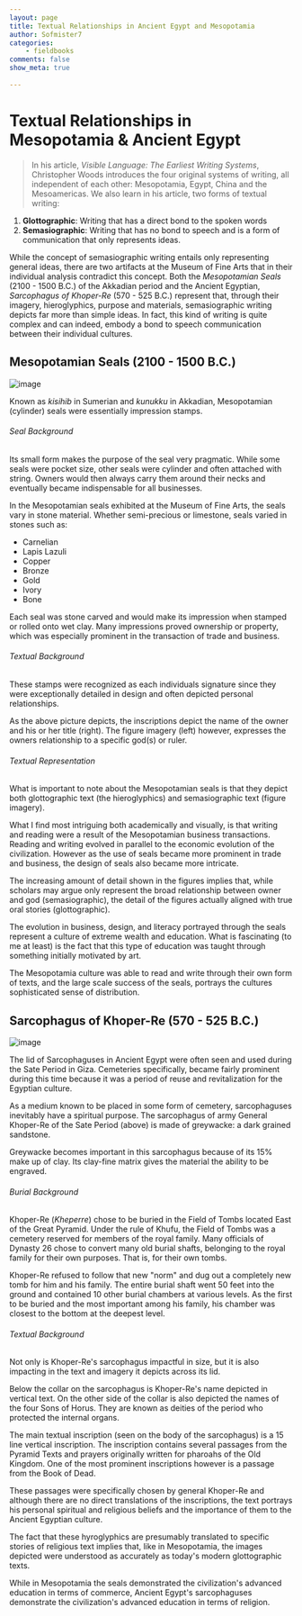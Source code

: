 ```yaml
---
layout: page  
title: Textual Relationships in Ancient Egypt and Mesopotamia    
author: Sofmister7   
categories:  
    - fieldbooks   
comments: false  
show_meta: true
    
---
```


# Textual Relationships in Mesopotamia & Ancient Egypt 

> In his article, *Visible Language: The Earliest Writing Systems*, Christopher Woods introduces the four original systems of writing, all independent of each other: Mesopotamia, Egypt, China and the Mesoamericas. We also learn in his article, two forms of textual writing: 

1. **Glottographic**: Writing that has a direct bond to the spoken words 
2. **Semasiographic**: Writing that has no bond to speech and is a form of communication that only represents ideas. 

While the concept of semasiographic writing entails only representing general ideas, there are two artifacts at the Museum of Fine Arts that in their individual analysis contradict this concept. Both the *Mesopotamian Seals* (2100 - 1500 B.C.) of the Akkadian period and the Ancient Egyptian, *Sarcophagus of Khoper-Re* (570 - 525 B.C.) represent that, through their imagery, hieroglyphics, purpose and materials, semasiographic writing depicts far more than simple ideas. In fact, this kind of writing is quite complex and can indeed, embody a bond to speech communication between their individual cultures. 

## Mesopotamian Seals (2100 - 1500 B.C.) 
![image](https://fthmb.tqn.com/BdUfg_6EmuF13vE4T4WHakN-fts=/768x0/filters:no_upscale()/CylinderSealMoonGod-56aab7cc3df78cf772b4744c.jpg)

Known as *kisihib* in Sumerian and *kunukku* in Akkadian, Mesopotamian (cylinder) seals were essentially impression stamps. 

###### Seal Background 

Its small form makes the purpose of the seal very pragmatic. While some seals were pocket size, other seals were cylinder and often attached with string. Owners would then always carry them around their necks and eventually became indispensable for all businesses. 

In the Mesopotamian seals exhibited at the Museum of Fine Arts, the seals vary in stone material. Whether semi-precious or limestone, seals varied in stones such as: 

* Carnelian 
* Lapis Lazuli 
* Copper 
* Bronze 
* Gold 
* Ivory 
* Bone 

Each seal was stone carved and would make its impression when stamped or rolled onto wet clay. Many impressions proved ownership or property, which was especially prominent in the transaction of trade and business. 

###### Textual Background 

These stamps were recognized as each individuals signature since they were exceptionally detailed in design and often depicted personal relationships. 

As the above picture depicts, the inscriptions depict the name of the owner and his or her title (right). The figure imagery (left) however, expresses the owners relationship to a specific god(s) or ruler. 

###### Textual Representation 

What is important to note about the Mesopotamian seals is that they depict both glottographic text (the hieroglyphics) and semasiographic text (figure imagery). 

What I find most intriguing both academically and visually, is that writing and reading were a result of the Mesopotamian business transactions. Reading and writing evolved in parallel to the economic evolution of the civilization. However as the use of seals became more prominent in trade and business, the design of seals also became more intricate. 

The increasing amount of detail shown in the figures implies that, while scholars may argue only represent the broad relationship between owner and god (semasiographic), the detail of the figures actually aligned with true oral stories (glottographic). 

The evolution in business, design, and literacy portrayed through the seals represent a culture of extreme wealth and education. What is fascinating (to me at least) is the fact that this type of education was taught through something initially motivated by art. 

The Mesopotamia culture was able to read and write through their own form of texts, and the large scale success of the seals, portrays the cultures sophisticated sense of distribution.  
 

## Sarcophagus of Khoper-Re (570 - 525 B.C.) 

![image](https://i.pinimg.com/236x/5c/b0/19/5cb019d8359c3ba37c5fecbfce2c695b--ancient-egypt-all-things.jpg)

The lid of Sarcophaguses in Ancient Egypt were often seen and used during the Sate Period in Giza. Cemeteries specifically, became fairly prominent during this time because it was a period of reuse and revitalization for the Egyptian culture. 

As a medium known to be placed in some form of cemetery, sarcophaguses inevitably have a spiritual purpose. The sarcophagus of army General Khoper-Re of the Sate Period (above) is made of greywacke: a dark grained sandstone. 

Greywacke becomes important in this sarcophagus because of its 15% make up of clay. Its clay-fine matrix gives the material the ability to be engraved. 

###### Burial Background  

Khoper-Re (*Kheperre*) chose to be buried in the Field of Tombs located East of the Great Pyramid. Under the rule of Khufu, the Field of Tombs was a cemetery reserved for members of the royal family. Many officials of Dynasty 26 chose to convert many old burial shafts, belonging to the royal family for their own purposes. That is, for their own tombs. 

Khoper-Re refused to follow that new "norm" and dug out a completely new tomb for him and his family. The entire burial shaft went 50 feet into the ground and contained 10 other burial chambers at various levels. As the first to be buried and the most important among his family, his chamber was closest to the bottom at the deepest level. 

###### Textual Background 

Not only is Khoper-Re's sarcophagus impactful in size, but it is also impacting in the text and imagery it depicts across its lid. 

Below the collar on the sarcophagus is Khoper-Re's name depicted in vertical text. On the other side of the collar is also depicted the names of the four Sons of Horus. They are known as deities of the period who protected the internal organs. 

The main textual inscription (seen on the body of the sarcophagus) is a 15 line vertical inscription. The inscription contains several passages from the Pyramid Texts and prayers originally written for pharoahs of the Old Kingdom. One of the most prominent inscriptions however is a passage from the Book of Dead. 

These passages were specifically chosen by general Khoper-Re and although there are no direct translations of the inscriptions, the text portrays his personal spiritual and religious beliefs and the importance of them to the Ancient Egyptian culture. 

The fact that these hyroglyphics are presumably translated to specific stories of religious text implies that, like in Mesopotamia, the images depicted were understood as accurately as today's modern glottographic texts. 

While in Mesopotamia the seals demonstrated the civilization's advanced education in terms of commerce, Ancient Egypt's sarcophaguses demonstrate the civilization's advanced education in terms of religion. 